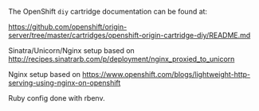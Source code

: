 The OpenShift `diy` cartridge documentation can be found at:

https://github.com/openshift/origin-server/tree/master/cartridges/openshift-origin-cartridge-diy/README.md


Sinatra/Unicorn/Nginx setup based on http://recipes.sinatrarb.com/p/deployment/nginx_proxied_to_unicorn

Nginx setup based on https://www.openshift.com/blogs/lightweight-http-serving-using-nginx-on-openshift

Ruby config done with rbenv.
